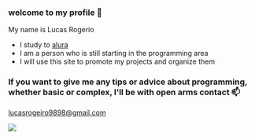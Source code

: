 ### welcome to my profile 💙

My name is Lucas Rogerio


- I study to [alura](https://www.alura.com.br)
- I am a person who is still starting in the programming area
- I will use this site to promote my projects and organize them


### If you want to give me any tips or advice about programming, whether basic or complex, I'll be with open arms contact 📫
lucasrogeiro9898@gmail.com



![](https://media.tenor.com/H1gpSxB6qvEAAAAM/please-please-please.gif)
